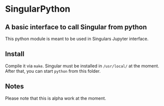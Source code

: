 # SingularPython
## A basic interface to call Singular from python

This python module is meant to be used in Singulars Jupyter interface.

## Install

Compile it via `make`. Singular must be installed in `/usr/local/` at the moment.
After that, you can start `python` from this folder.

## Notes

Please note that this is alpha work at the moment.